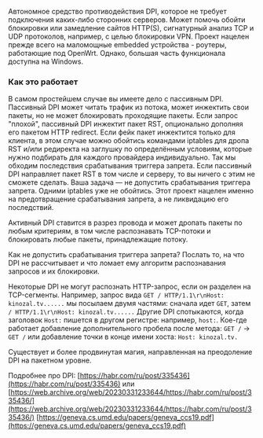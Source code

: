Автономное средство противодействия DPI, которое не требует подключения каких-либо сторонних серверов. Может помочь обойти блокировки или замедление сайтов HTTP(S), сигнатурный анализ TCP и UDP протоколов, например, с целью блокировки VPN.
Проект нацелен прежде всего на маломощные embedded устройства - роутеры, работающие под OpenWrt. Однако, большая часть функционала доступна на Windows.

### Как это работает

В самом простейшем случае вы имеете дело с пассивным DPI. Пассивный DPI может читать трафик из потока, может инжектить свои пакеты, но не может блокировать проходящие пакеты. Если запрос "плохой", пассивный DPI инжектит пакет RST, опционально дополняя его пакетом HTTP redirect. Если фейк пакет инжектится только для клиента, в этом случае можно обойтись командами iptables для дропа RST и/или редиректа на заглушку по определённым условиям, которые нужно подбирать для каждого провайдера индивидуально. Так мы обходим последствия срабатывания триггера запрета. Если пассивный DPI направляет пакет RST в том числе и серверу, то вы ничего с этим не сможете сделать. Ваша задача — не допустить срабатывания триггера запрета. Одними iptables уже не обойтись. Этот проект нацелен именно на предотвращение срабатывания запрета, а не ликвидацию его последствий.

Активный DPI ставится в разрез провода и может дропать пакеты по любым критериям, в том числе распознавать TCP-потоки и блокировать любые пакеты, принадлежащие потоку.

Как не допустить срабатывания триггера запрета? Послать то, на что DPI не рассчитывает и что ломает ему алгоритм распознавания запросов и их блокировки.

Некоторые DPI не могут распознать HTTP-запрос, если он разделен на TCP-сегменты. Например, запрос вида `GET / HTTP/1.1\r\nHost: kinozal.tv......` мы посылаем двумя частями: сначала идет `GET`, затем `/ HTTP/1.1\r\nHost: kinozal.tv......` Другие DPI спотыкаются, когда заголовок `Host:` пишется в другом регистре: например, `host:`. Кое-где работает добавление дополнительного пробела после метода: `GET /` → `GET /` или добавление точки в конце имени хоста: `Host: kinozal.tv.`

Существует и более продвинутая магия, направленная на преодоление DPI на пакетном уровне.

Подробнее про DPI:
[https://habr.com/ru/post/335436](https://habr.com/ru/post/335436) или [https://web.archive.org/web/20230331233644/https://habr.com/ru/post/335436/](https://web.archive.org/web/20230331233644/https://habr.com/ru/post/335436/)
[https://geneva.cs.umd.edu/papers/geneva_ccs19.pdf](https://geneva.cs.umd.edu/papers/geneva_ccs19.pdf)